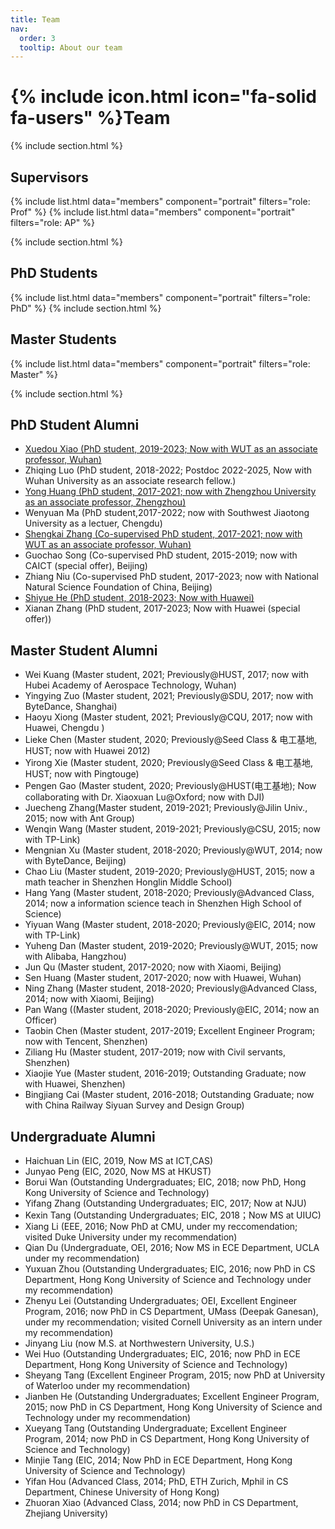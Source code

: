 ```yaml
---
title: Team
nav:
  order: 3
  tooltip: About our team
---
```


# {% include icon.html icon="fa-solid fa-users" %}Team


{% include section.html %}

## Supervisors
{% include list.html data="members" component="portrait" filters="role: Prof" %}
{% include list.html data="members" component="portrait" filters="role: AP" %}

{% include section.html %}
## PhD Students
{% include list.html data="members" component="portrait" filters="role: PhD" %}
{% include section.html %}
## Master Students
{% include list.html data="members" component="portrait" filters="role: Master" %}

{% include section.html %}



## PhD Student Alumni

- [Xuedou Xiao (PhD student, 2019-2023; Now with WUT as an associate professor, Wuhan)](https://xxdhome.github.io/)
- Zhiqing Luo (PhD student, 2018-2022; Postdoc 2022-2025, Now with Wuhan University as an associate research fellow.)
- [Yong Huang (PhD student, 2017-2021; now with Zhengzhou University as an associate professor, Zhengzhou)](https://phygroup.github.io/)
- Wenyuan Ma (PhD student,2017-2022; now with Southwest Jiaotong University as a lectuer, Chengdu)
- [Shengkai Zhang (Co-supervised PhD student, 2017-2021; now with WUT as an associate professor, Wuhan)](https://www.sheng-kai.top/)
- Guochao Song (Co-supervised PhD student, 2015-2019; now with CAICT (special offer), Beijing)
- Zhiang Niu (Co-supervised PhD student, 2017-2023; now with National Natural Science Foundation of China, Beijing)
- [Shiyue He (PhD student, 2018-2023; Now with Huawei)](https://xxdhome.github.io/)
- Xianan Zhang (PhD student, 2017-2023; Now with Huawei (special offer))


## Master Student Alumni

- Wei Kuang (Master student, 2021; Previously@HUST, 2017; now with Hubei Academy of Aerospace Technology, Wuhan)
- Yingying Zuo (Master student, 2021; Previously@SDU, 2017; now with ByteDance, Shanghai)
- Haoyu Xiong (Master student, 2021; Previously@CQU, 2017; now with Huawei, Chengdu )
- Lieke Chen (Master student, 2020; Previously@Seed Class & 电工基地, HUST; now with Huawei 2012)
- Yirong Xie (Master student, 2020; Previously@Seed Class & 电工基地, HUST; now with Pingtouge)
- Pengen Gao (Master student, 2020; Previously@HUST(电工基地); Now collaborating with Dr. Xiaoxuan Lu@Oxford; now with DJI)
- Juecheng Zhang(Master student, 2019-2021; Previously@Jilin Univ., 2015; now with Ant Group)
- Wenqin Wang (Master student, 2019-2021; Previously@CSU, 2015; now with TP-Link)
- Mengnian Xu (Master student, 2018-2020; Previously@WUT, 2014; now with ByteDance, Beijing)
- Chao Liu (Master student, 2019-2020; Previously@HUST, 2015; now a math teacher in Shenzhen Honglin Middle School)
- Hang Yang (Master student, 2018-2020; Previously@Advanced Class, 2014; now a information science teach in Shenzhen High School of Science)
- Yiyuan Wang (Master student, 2018-2020; Previously@EIC, 2014; now with TP-Link)
- Yuheng Dan (Master student, 2019-2020; Previously@WUT, 2015; now with Alibaba, Hangzhou)
- Jun Qu (Master student, 2017-2020; now with Xiaomi, Beijing)
- Sen Huang (Master student, 2017-2020; now with Huawei, Wuhan)
- Ning Zhang (Master student, 2018-2020; Previously@Advanced Class, 2014; now with Xiaomi, Beijing)
- Pan Wang ((Master student, 2018-2020; Previously@EIC, 2014; now an Officer)
- Taobin Chen (Master student, 2017-2019; Excellent Engineer Program; now with Tencent, Shenzhen)
- Ziliang Hu (Master student, 2017-2019; now with Civil servants, Shenzhen)
- Xiaojie Yue (Master student, 2016-2019; Outstanding Graduate; now with Huawei, Shenzhen)
- Bingjiang Cai (Master student, 2016-2018; Outstanding Graduate; now with China Railway Siyuan Survey and Design Group)

## Undergraduate Alumni

- Haichuan Lin (EIC, 2019, Now MS at ICT,CAS)
- Junyao Peng (EIC, 2020, Now MS at HKUST)
- Borui Wan (Outstanding Undergraduates; EIC, 2018; now PhD, Hong Kong University of Science and Technology)
- Yifang Zhang (Outstanding Undergraduates; EIC, 2017; Now at NJU)
- Kexin Tang (Outstanding Undergraduates; EIC, 2018；Now MS at UIUC)
- Xiang Li (EEE, 2016; Now PhD at CMU, under my reccomendation; visited Duke University under my recommendation)
- Qian Du (Undergraduate, OEI, 2016; Now MS in ECE Department, UCLA under my recommendation)
- Yuxuan Zhou (Outstanding Undergraduates; EIC, 2016; now PhD in CS Department, Hong Kong University of Science and Technology under my recommendation)
- Zhenyu Lei (Outstanding Undergraduates; OEI, Excellent Engineer Program, 2016; now PhD in CS Department, UMass (Deepak Ganesan), under my recommendation; visited Cornell University as an intern under my recommendation)
- Jinyang Liu (now M.S. at Northwestern University, U.S.)
- Wei Huo (Outstanding Undergraduates; EIC, 2016; now PhD in ECE Department, Hong Kong University of Science and Technology)
- Sheyang Tang (Excellent Engineer Program, 2015; now PhD at University of Waterloo under my recommendation)
- Jianben He (Outstanding Undergraduates; Excellent Engineer Program, 2015; now PhD in CS Department, Hong Kong University of Science and Technology under my recommendation)
- Xueyang Tang (Outstanding Undergraduate; Excellent Engineer Program, 2014; now PhD in CS Department, Hong Kong University of Science and Technology)
- Minjie Tang (EIC, 2014; Now PhD in ECE Department, Hong Kong University of Science and Technology)
- Yifan Hou (Advanced Class, 2014; PhD, ETH Zurich, Mphil in CS Department, Chinese University of Hong Kong)
- Zhuoran Xiao (Advanced Class, 2014; now PhD in CS Department, Zhejiang University)
